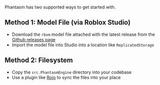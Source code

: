 Phantasm has two supported ways to get started with.

## Method 1: Model File (via Roblox Studio)
* Download the `rbxm` model file attached with the latest release from the [Github releases page](https://github.com/Ambishyon/Phantasm/releases)
* Import the model file into Studio into a location like `ReplicatedStorage`

## Method 2: Filesystem
* Copy the `src.PhantasmEngine` directory into your codebase
* Use a plugin like [Rojo](https://github.com/LPGhatguy/rojo) to sync the files into your place